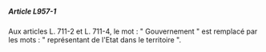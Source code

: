 ##### Article L957-1

Aux articles L. 711-2 et L. 711-4, le mot : " Gouvernement " est remplacé par les mots : " représentant de l'Etat dans le territoire ".

